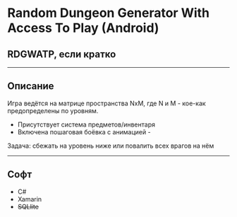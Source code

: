 # Random Dungeon Generator With Access To Play (Android)
## RDGWATP, если кратко
___________________________________________________________
## Описание
Игра ведётся на матрице пространства NxM, где N и M - кое-как предопределены по уровням.
- Присутствует система предметов/инвентаря
- Включена пошаговая боёвка с анимацией -

Задача: сбежать на уровень ниже или повалить всех врагов на нём
___________________________________________________________
## Софт
- C#
- Xamarin
- ~~SQLlite~~
